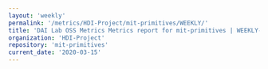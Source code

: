 ```yaml
---
layout: 'weekly'
permalink: '/metrics/HDI-Project/mit-primitives/WEEKLY/'
title: 'DAI Lab OSS Metrics Metrics report for mit-primitives | WEEKLY-REPORT-2020-03-15'
organization: 'HDI-Project'
repository: 'mit-primitives'
current_date: '2020-03-15'
---
```

